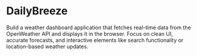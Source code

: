 # DailyBreeze
Build a weather dashboard application that fetches real-time data from the OpenWeather API and displays it in the browser. Focus on clean UI, accurate forecasts, and interactive elements like search functionality or location-based weather updates.
